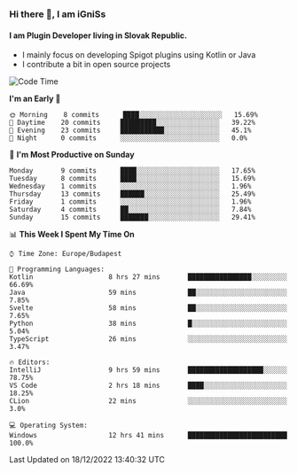 ### Hi there 👋, I am iGniSs

#### I am Plugin Developer living in Slovak Republic.
- I mainly focus on developing Spigot plugins using Kotlin or Java
- I contribute a bit in open source projects

<!--START_SECTION:waka-->
![Code Time](http://img.shields.io/badge/Code%20Time-992%20hrs%2027%20mins-blue)

**I'm an Early 🐤** 

```text
🌞 Morning    8 commits      ████░░░░░░░░░░░░░░░░░░░░░   15.69% 
🌆 Daytime    20 commits     █████████░░░░░░░░░░░░░░░░   39.22% 
🌃 Evening    23 commits     ███████████░░░░░░░░░░░░░░   45.1% 
🌙 Night      0 commits      ░░░░░░░░░░░░░░░░░░░░░░░░░   0.0%

```
📅 **I'm Most Productive on Sunday** 

```text
Monday       9 commits      ████░░░░░░░░░░░░░░░░░░░░░   17.65% 
Tuesday      8 commits      ████░░░░░░░░░░░░░░░░░░░░░   15.69% 
Wednesday    1 commits      ░░░░░░░░░░░░░░░░░░░░░░░░░   1.96% 
Thursday     13 commits     ██████░░░░░░░░░░░░░░░░░░░   25.49% 
Friday       1 commits      ░░░░░░░░░░░░░░░░░░░░░░░░░   1.96% 
Saturday     4 commits      ██░░░░░░░░░░░░░░░░░░░░░░░   7.84% 
Sunday       15 commits     ███████░░░░░░░░░░░░░░░░░░   29.41%

```


📊 **This Week I Spent My Time On** 

```text
⌚︎ Time Zone: Europe/Budapest

💬 Programming Languages: 
Kotlin                   8 hrs 27 mins       ████████████████░░░░░░░░░   66.69% 
Java                     59 mins             ██░░░░░░░░░░░░░░░░░░░░░░░   7.85% 
Svelte                   58 mins             ██░░░░░░░░░░░░░░░░░░░░░░░   7.65% 
Python                   38 mins             █░░░░░░░░░░░░░░░░░░░░░░░░   5.04% 
TypeScript               26 mins             ░░░░░░░░░░░░░░░░░░░░░░░░░   3.47%

🔥 Editors: 
IntelliJ                 9 hrs 59 mins       ███████████████████░░░░░░   78.75% 
VS Code                  2 hrs 18 mins       ████░░░░░░░░░░░░░░░░░░░░░   18.25% 
CLion                    22 mins             ░░░░░░░░░░░░░░░░░░░░░░░░░   3.0%

💻 Operating System: 
Windows                  12 hrs 41 mins      █████████████████████████   100.0%

```


 Last Updated on 18/12/2022 13:40:32 UTC
<!--END_SECTION:waka-->